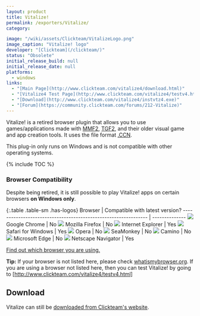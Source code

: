 ```yaml
---
layout: product
title: Vitalize!
permalink: /exporters/Vitalize/
category:

image: "/wiki/assets/Clickteam/VitalizeLogo.png"
image_caption: "Vitalize! logo"
developer: "[Clickteam](/clickteam/)"
status: "Obsolete"
initial_release_build: null
initial_release_date: null
platforms:
  - windows
links:
  - "[Main Page](http://www.clickteam.com/vitalize4/download.html)"
  - "[Vitalize4 Test Page](http://www.clickteam.com/vitalize4/testv4.html)"
  - "[Download](http://www.clickteam.com/vitalize4/instvtz4.exe)"
  - "[Forum](https://community.clickteam.com/forums/212-Vitalize)"
---
```


Vitalize! is a retired browser plugin that allows you to use games/applications made with [MMF2],
[TGF2], and their older visual game and app creation tools. It uses the file format [.CCN].

This plug-in only runs on Windows and is not compatible with other operating systems.

[MMF2]: /fusion/2.0/
[TGF2]: /games-factory-2/
[.CCN]: /file-extensions/CCN/

{% include TOC %}

### Browser Compatibility

Despite being retired, it is still possible to play Vitalize! apps on certain browsers **on Windows only**.

{:.table .table-sm .has-logos}
Browser                                                         | Compatible with latest version?
--------------------------------------------------------------- | --------------
![](/wiki/assets/Browsers/Chrome.png)       Google Chrome       | No
![](/wiki/assets/Browsers/Firefox.png)      Mozilla Firefox     | No
![](/wiki/assets/Browsers/IE.png)           Internet Explorer   | Yes
![](/wiki/assets/Browsers/Safari.png)       Safari for Windows  | Yes
![](/wiki/assets/Browsers/Opera.png)        Opera               | No
![](/wiki/assets/Browsers/SeaMonkey.png)    SeaMonkey           | No
![](/wiki/assets/Browsers/Camino.png)       Camino              | No
![](/wiki/assets/Browsers/Edge.png)         Microsoft Edge      | No
![](/wiki/assets/Browsers/Netscape.png)     Netscape Navigator  | Yes

[Find out which browser you are using.](https://whatbrowser.org/)

**Tip:** If your browser is not listed here, please check [whatismybrowser.org]([https://whatismybrowser.com](https://www.whatismybrowser.com/)).
If you are using a browser not listed here, then you can test Vitalize! by going
to [http://www.clickteam.com/vitalize4/testv4.html]

## Download

Vitalize can still be [downloaded from Clickteam's website](http://www.clickteam.com/vitalize4/instvtz4.exe).
